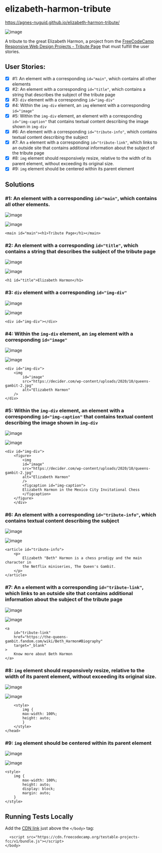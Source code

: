 # elizabeth-harmon-tribute

https://agnes-nuguid.github.io/elizabeth-harmon-tribute/

![image](https://user-images.githubusercontent.com/22828458/98685492-63bdf680-23a2-11eb-9f3c-a8e902361404.png)

A tribute to the great Elizabeth Harmon, a project from the [FreeCodeCamp Responsive Web Design Projects - Tribute Page](https://www.freecodecamp.org/learn/responsive-web-design/responsive-web-design-projects/build-a-tribute-page) that must fulfill the user stories.

## User Stories:

- [x] #1: An element with a corresponding `id="main"`, which contains all other elements
- [x] #2: An element with a corresponding `id="title"`, which contains a string that describes the subject of the tribute page
- [x] #3: `div` element with a corresponding `id="img-div"`
- [x] #4: Within the `img-div` element, an `img` element with a corresponding `id="image"`
- [x] #5: Within the `img-div` element, an element with a corresponding `id="img-caption"` that contains textual content describing the image shown in `img-div`
- [x] #6: An element with a corresponding `id="tribute-info"`, which contains textual content describing the subject
- [x] #7: An `a` element with a corresponding `id="tribute-link"`, which links to an outside site that contains additional information about the subject of the tribute page
- [x] #8: `img` element should responsively resize, relative to the width of its parent element, without exceeding its original size.
- [x] #9: `img` element should be centered within its parent element

## Solutions

### #1: An element with a corresponding `id="main"`, which contains all other elements.

![image](https://user-images.githubusercontent.com/22828458/98626219-2a5a9c00-234c-11eb-8082-c4839782516e.png)

![image](https://user-images.githubusercontent.com/22828458/98626238-3a727b80-234c-11eb-931f-5cb035445d94.png)

```
<main id="main"><h1>Tribute Page</h1></main>
```

### #2: An element with a corresponding `id="title"`, which contains a string that describes the subject of the tribute page

![image](https://user-images.githubusercontent.com/22828458/98628829-68f35500-2352-11eb-92f5-d877e18ed2d5.png)

![image](https://user-images.githubusercontent.com/22828458/98628846-70b2f980-2352-11eb-83bf-33b4bd416ba2.png)

```
<h1 id="title">Elizabeth Harmon</h1>
```

### #3: `div` element with a corresponding `id="img-div"`

![image](https://user-images.githubusercontent.com/22828458/98631447-6dbb0780-2358-11eb-863e-ee562fd850db.png)

![image](https://user-images.githubusercontent.com/22828458/98631464-77dd0600-2358-11eb-9e32-f653de48b33a.png)

```
<div id="img-div"></div>
```

### #4: Within the `img-div` element, an `img` element with a corresponding `id="image"`

![image](https://user-images.githubusercontent.com/22828458/98631829-37ca5300-2359-11eb-865e-9e432d1eb21b.png)

![image](https://user-images.githubusercontent.com/22828458/98631865-46b10580-2359-11eb-858d-cfb9c91f7919.png)

```
<div id="img-div">
    <img
        id="image"
        src="https://decider.com/wp-content/uploads/2020/10/queens-gambit-2.jpg"
        alt="Elizabeth Harmon"
    />
</div>
```

### #5: Within the `img-div` element, an element with a corresponding `id="img-caption"` that contains textual content describing the image shown in `img-div`

![image](https://user-images.githubusercontent.com/22828458/98632542-a825a400-235a-11eb-883e-73da5b07e6f1.png)

![image](https://user-images.githubusercontent.com/22828458/98632556-b07ddf00-235a-11eb-8aea-790fb8820e7a.png)

```
<div id="img-div">
    <figure>
        <img
        id="image"
        src="https://decider.com/wp-content/uploads/2020/10/queens-gambit-2.jpg"
        alt="Elizabeth Harmon"
        />
        <figcaption id="img-caption">
        Elizabeth Harmon in the Mexico City Invitational Chess
        </figcaption>
    </figure>
    </div>
```

### #6: An element with a corresponding `id="tribute-info"`, which contains textual content describing the subject

![image](https://user-images.githubusercontent.com/22828458/98636313-9398da00-2361-11eb-8834-6456cfb7614e.png)

![image](https://user-images.githubusercontent.com/22828458/98636335-9b587e80-2361-11eb-9fc9-d9db297278a2.png)

```
<article id="tribute-info">
    <p>
        Elizabeth "Beth" Harmon is a chess prodigy and the main character in
        the Netflix miniseries, The Queen's Gambit.
    </p>
</article>
```

### #7: An `a` element with a corresponding `id="tribute-link"`, which links to an outside site that contains additional information about the subject of the tribute page

![image](https://user-images.githubusercontent.com/22828458/98636772-744e7c80-2362-11eb-8685-4a76b1242bd9.png)

![image](https://user-images.githubusercontent.com/22828458/98636794-7d3f4e00-2362-11eb-92d3-25fc5571c979.png)

```
<a
    id="tribute-link"
    href="https://the-queens-gambit.fandom.com/wiki/Beth_Harmon#Biography"
    target="_blank"
>
    Know more about Beth Harmon
</a>
```

### #8: `img` element should responsively resize, relative to the width of its parent element, without exceeding its original size.

![image](https://user-images.githubusercontent.com/22828458/98637369-4cabe400-2363-11eb-9db8-fb4b4e1227c5.png)

![image](https://user-images.githubusercontent.com/22828458/98637400-56cde280-2363-11eb-905e-d15d3d8c33e9.png)

```
    <style>
        img {
        max-width: 100%;
        height: auto;
        }
    </style>
</head>
```

### #9: `img` element should be centered within its parent element

![image](https://user-images.githubusercontent.com/22828458/98640572-36068c80-2365-11eb-8c23-5d45d4c14f3d.png)

![image](https://user-images.githubusercontent.com/22828458/98640596-43237b80-2365-11eb-9f6e-ee49cf1fcab5.png)

```
<style>
    img {
        max-width: 100%;
        height: auto;
        display: block;
        margin: auto;
    }
</style>
```

## Running Tests Locally

Add the [CDN link](https://cdn.freecodecamp.org/testable-projects-fcc/v1/bundle.js) just above the `</body>` tag:

```
  <script src="https://cdn.freecodecamp.org/testable-projects-fcc/v1/bundle.js"></script>
</body>
```
